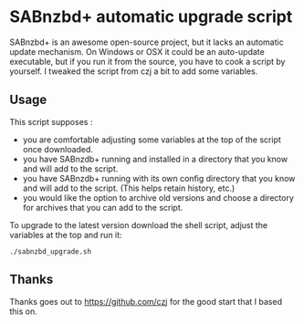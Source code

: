 # SABnzbd+ automatic upgrade script

SABnzbd+ is an awesome open-source project, but it lacks an automatic update mechanism.
On Windows or OSX it could be an auto-update executable, but if you run it from the source,
you have to cook a script by yourself. I tweaked the script from czj a bit to add some variables.

## Usage

This script supposes :

* you are comfortable adjusting some variables at the top of the script once downloaded.
* you have SABnzdb+ running and installed in a directory that you know and will add to the script.
* you have SABnzdb+ running with its own config directory that you know and will add to the script. (This helps retain history, etc.)
* you would like the option to archive old versions and choose a directory for archives that you can add to the script.

To upgrade to the latest version download the shell script, adjust the variables at the top and run it:

`./sabnzbd_upgrade.sh`

## Thanks
Thanks goes out to https://github.com/czj for the good start that I based this on.
